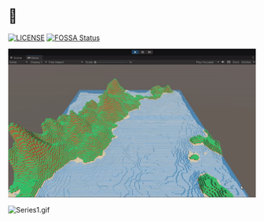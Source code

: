 # :eyes:

[![LICENSE](https://img.shields.io/badge/license-SNCL-blue)](https://github.com/JazzAppsGames/MetaProject/blob/main/LICENSE)
[![FOSSA Status](https://app.fossa.com/api/projects/git%2Bgithub.com%2FJazzAppsGames%2FMetaProject.svg?type=shield)](https://app.fossa.com/projects/git%2Bgithub.com%2FJazzAppsGames%2FMetaProject?ref=badge_shield)

![Series2.gif](https://github.com/JazzAppsGames/MetaProject/blob/main/media/showcaseSeries2_1.gif?raw=true)

![Series1.gif](https://github.com/JazzAppsGames/MetaProject/blob/main/media/showcaseSeries1.gif?raw=true)
